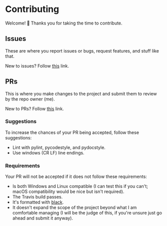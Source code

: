 # Contributing
Welcome! :tada: Thanks you for taking the time to contribute.

## Issues
These are where you report issues or bugs, request features, and stuff like that.

New to issues? Follow [this](https://help.github.com/en/articles/about-issues) link.

## PRs
This is where you make changes to the project and submit them to review by the repo owner (me).

New to PRs? Follow [this](http://makeapullrequest.com) link.

### Suggestions
To increase the chances of your PR being accepted, follow these suggestions:

 - Lint with pylint, pycodestyle, and pydocstyle.
 - Use windows (CR LF) line endings.

### Requirements
Your PR will not be accepted if it does not follow these requirements:

 - Is both Windows and Linux compatible (I can test this if you can't; macOS compatibility would be nice but isn't required).
 - The Travis build passes.
 - It's formatted with [black](https://github.com/ambv/black).
 - It doesn't expand the scope of the project beyond what I am comfortable managing (I will be the judge of this, if you're unsure just go ahead and submit it anyway).
